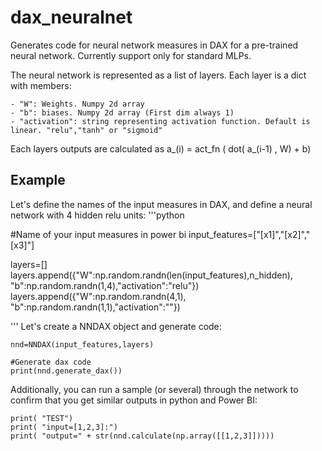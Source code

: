 # dax_neuralnet

Generates code for neural network measures in DAX for a pre-trained neural network.
Currently support only for standard MLPs.

The neural network is represented as a list of layers.
Each layer is a dict with members:

	- "W": Weights. Numpy 2d array
	- "b": biases. Numpy 2d array (First dim always 1)
	- "activation": string representing activation function. Default is linear. "relu","tanh" or "sigmoid"

Each layers outputs are calculated as a_(i) = act_fn ( dot( a_(i-1) , W) + b)

## Example

Let's define the names of the input measures in DAX, and define a neural network with 4 hidden relu units:
'''python

#Name of your input measures in power bi
input_features=["[x1]","[x2]","[x3]"]


layers=[]
layers.append({"W":np.random.randn(len(input_features),n_hidden), "b":np.random.randn(1,4),"activation":"relu"})
layers.append({"W":np.random.randn(4,1), "b":np.random.randn(1,1),"activation":""})

'''
Let's create a NNDAX object and generate code:

	nnd=NNDAX(input_features,layers)
	
	#Generate dax code
	print(nnd.generate_dax())

Additionally, you can run a sample (or several) through the network to confirm that you get similar outputs in python and Power BI:

 	print( "TEST")
	print( "input=[1,2,3]:")
	print( "output=" + str(nnd.calculate(np.array([[1,2,3]]))))
